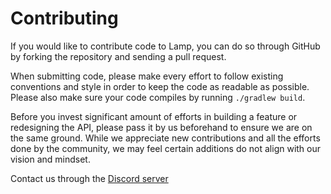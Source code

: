 Contributing
============

If you would like to contribute code to Lamp, you can do so through GitHub by
forking the repository and sending a pull request.

When submitting code, please make every effort to follow existing conventions
and style in order to keep the code as readable as possible. Please also make
sure your code compiles by running `./gradlew build`.

Before you invest significant amount of efforts in building a feature or redesigning the API, please
pass it by us beforehand to ensure we are on the same ground. While we appreciate new contributions
and all the efforts done by the community, we may feel certain additions do not align with our vision
and mindset.

Contact us through the [Discord server](https://discord.gg/pEGGF785zp)